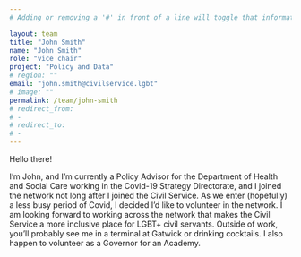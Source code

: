 ```yaml
---
# Adding or removing a '#' in front of a line will toggle that information off and on from being processed. 

layout: team
title: "John Smith"
name: "John Smith"
role: "vice chair"
project: "Policy and Data"
# region: ""
email: "john.smith@civilservice.lgbt"
# image: ""
permalink: /team/john-smith
# redirect_from: 
# - 
# redirect_to: 
# - 
---
```


Hello there!
 
I’m John, and I’m currently a Policy Advisor for the Department of Health and Social Care working in the Covid-19 Strategy Directorate, and I joined the network not long after I joined the Civil Service. As we enter (hopefully) a less busy period of Covid, I decided I’d like to volunteer in the network. I am looking forward to working across the network that makes the Civil Service a more inclusive place for LGBT+ civil servants. Outside of work, you’ll probably see me in a terminal at Gatwick or drinking cocktails. I also happen to volunteer as a Governor for an Academy.